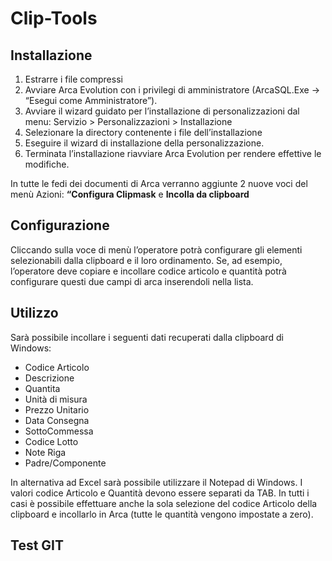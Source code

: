 # Clip-Tools
## Installazione
1. Estrarre i file compressi
1. Avviare Arca Evolution con i privilegi di amministratore (ArcaSQL.Exe → “Esegui come Amministratore”).
1. Avviare il wizard guidato per l’installazione di personalizzazioni dal menu: Servizio > Personalizzazioni > Installazione
1. Selezionare la directory contenente i file dell’installazione
1. Eseguire il wizard di installazione della personalizzazione.
1. Terminata l’installazione riavviare Arca Evolution per rendere effettive le modifiche.

In tutte le fedi dei documenti di Arca verranno aggiunte 2 nuove voci del menù Azioni: **“Configura Clipmask** e **Incolla da clipboard**

## Configurazione
Cliccando sulla voce di menù l’operatore potrà configurare gli elementi selezionabili dalla clipboard e il
loro ordinamento.
Se, ad esempio, l’operatore deve copiare e incollare codice articolo e quantità potrà configurare questi
due campi di arca inserendoli nella lista.

## Utilizzo
Sarà possibile incollare i seguenti dati recuperati dalla clipboard di Windows:
* Codice Articolo
* Descrizione
* Quantita
* Unità di misura
* Prezzo Unitario
* Data Consegna
* SottoCommessa
* Codice Lotto
* Note Riga
* Padre/Componente

In alternativa ad Excel sarà possibile utilizzare il Notepad di Windows. I valori codice Articolo e Quantità
devono essere separati da TAB.
In tutti i casi è possibile effettuare anche la sola selezione del codice Articolo della clipboard e incollarlo in
Arca (tutte le quantità vengono impostate a zero).

## Test GIT